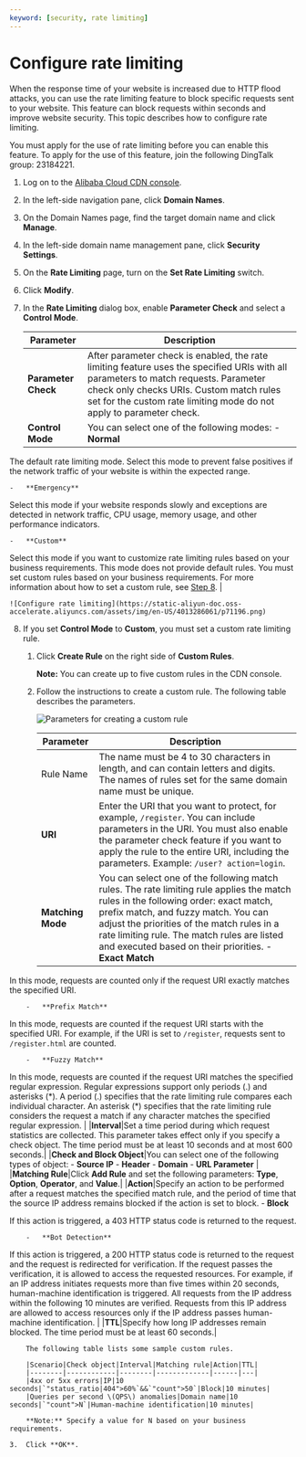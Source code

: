 ```yaml
---
keyword: [security, rate limiting]
---
```


# Configure rate limiting

When the response time of your website is increased due to HTTP flood attacks, you can use the rate limiting feature to block specific requests sent to your website. This feature can block requests within seconds and improve website security. This topic describes how to configure rate limiting.

You must apply for the use of rate limiting before you can enable this feature. To apply for the use of this feature, join the following DingTalk group: 23184221.

1.  Log on to the [Alibaba Cloud CDN console](https://cdn.console.aliyun.com).

2.  In the left-side navigation pane, click **Domain Names**.

3.  On the Domain Names page, find the target domain name and click **Manage**.

4.  In the left-side domain name management pane, click **Security Settings**.

5.  On the **Rate Limiting** page, turn on the **Set Rate Limiting** switch.

6.  Click **Modify**.

7.  In the **Rate Limiting** dialog box, enable **Parameter Check** and select a **Control Mode**.

    |Parameter|Description|
    |---------|-----------|
    |**Parameter Check**|After parameter check is enabled, the rate limiting feature uses the specified URIs with all parameters to match requests. Parameter check only checks URIs. Custom match rules set for the custom rate limiting mode do not apply to parameter check.|
    |**Control Mode**|You can select one of the following modes:     -   **Normal**

The default rate limiting mode. Select this mode to prevent false positives if the network traffic of your website is within the expected range.

    -   **Emergency**

Select this mode if your website responds slowly and exceptions are detected in network traffic, CPU usage, memory usage, and other performance indicators.

    -   **Custom**

Select this mode if you want to customize rate limiting rules based on your business requirements. This mode does not provide default rules. You must set custom rules based on your business requirements. For more information about how to set a custom rule, see [Step 8](#step_9k3_pp6_0y2). |

    ![Configure rate limiting](https://static-aliyun-doc.oss-accelerate.aliyuncs.com/assets/img/en-US/4013286061/p71196.png)

8.  If you set **Control Mode** to **Custom**, you must set a custom rate limiting rule.

    1.  Click **Create Rule** on the right side of **Custom Rules**.

        **Note:** You can create up to five custom rules in the CDN console.

    2.  Follow the instructions to create a custom rule. The following table describes the parameters.

        ![Parameters for creating a custom rule](https://static-aliyun-doc.oss-accelerate.aliyuncs.com/assets/img/en-US/4013286061/p75891.png)

        |Parameter|Description|
        |---------|-----------|
        |Rule Name|The name must be 4 to 30 characters in length, and can contain letters and digits. The names of rules set for the same domain name must be unique.|
        |**URI**|Enter the URI that you want to protect, for example, `/register`. You can include parameters in the URI. You must also enable the parameter check feature if you want to apply the rule to the entire URI, including the parameters. Example: `/user? action=login`.|
        |**Matching Mode**|You can select one of the following match rules. The rate limiting rule applies the match rules in the following order: exact match, prefix match, and fuzzy match. You can adjust the priorities of the match rules in a rate limiting rule. The match rules are listed and executed based on their priorities.         -   **Exact Match**

In this mode, requests are counted only if the request URI exactly matches the specified URI.

        -   **Prefix Match**

In this mode, requests are counted if the request URI starts with the specified URI. For example, if the URI is set to `/register`, requests sent to `/register.html` are counted.

        -   **Fuzzy Match**

In this mode, requests are counted if the request URI matches the specified regular expression. Regular expressions support only periods \(.\) and asterisks \(\*\). A period \(.\) specifies that the rate limiting rule compares each individual character. An asterisk \(\*\) specifies that the rate limiting rule considers the request a match if any character matches the specified regular expression. |
        |**Interval**|Set a time period during which request statistics are collected. This parameter takes effect only if you specify a check object. The time period must be at least 10 seconds and at most 600 seconds.|
        |**Check and Block Object**|You can select one of the following types of object:         -   **Source IP**
        -   **Header**
        -   **Domain**
        -   **URL Parameter** |
        |**Matching Rule**|Click **Add Rule** and set the following parameters: **Type**, **Option**, **Operator**, and **Value**.|
        |**Action**|Specify an action to be performed after a request matches the specified match rule, and the period of time that the source IP address remains blocked if the action is set to block.         -   **Block**

If this action is triggered, a 403 HTTP status code is returned to the request.

        -   **Bot Detection**

If this action is triggered, a 200 HTTP status code is returned to the request and the request is redirected for verification. If the request passes the verification, it is allowed to access the requested resources. For example, if an IP address initiates requests more than five times within 20 seconds, human-machine identification is triggered. All requests from the IP address within the following 10 minutes are verified. Requests from this IP address are allowed to access resources only if the IP address passes human-machine identification. |
        |**TTL**|Specify how long IP addresses remain blocked. The time period must be at least 60 seconds.|

        The following table lists some sample custom rules.

        |Scenario|Check object|Interval|Matching rule|Action|TTL|
        |--------|------------|--------|-------------|------|---|
        |4xx or 5xx errors|IP|10 seconds|`"status_ratio|404">60%`&&`"count">50`|Block|10 minutes|
        |Queries per second \(QPS\) anomalies|Domain name|10 seconds|`"count">N`|Human-machine identification|10 minutes|

        **Note:** Specify a value for N based on your business requirements.

    3.  Click **OK**.


